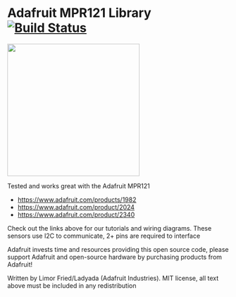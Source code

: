 # Adafruit MPR121 Library [![Build Status](https://github.com/adafruit/Adafruit_MPR121/workflows/Arduino%20Library%20CI/badge.svg)](https://github.com/adafruit/Adafruit_MPR121/actions)


<a href="https://www.adafruit.com/products/1982"><img src="https://cdn-shop.adafruit.com/970x728/1982-00.jpg" height="300"/></a>

Tested and works great with the Adafruit MPR121
  * https://www.adafruit.com/products/1982
  * https://www.adafruit.com/product/2024
  * https://www.adafruit.com/product/2340
 
Check out the links above for our tutorials and wiring diagrams. 
These sensors use I2C to communicate, 2+ pins are required to interface

Adafruit invests time and resources providing this open source code, please support Adafruit and open-source hardware by purchasing products from Adafruit!

Written by Limor Fried/Ladyada (Adafruit Industries).
MIT license, all text above must be included in any redistribution
